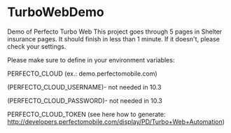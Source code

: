 # TurboWebDemo
Demo of Perfecto Turbo Web
This project goes through 5 pages in Shelter insurance pages. It should finish in less than 1 minute. If it doesn't, please check your settings.

Please make sure to define in your environment variables:

PERFECTO_CLOUD (ex.: demo.perfectomobile.com)

(PERFECTO_CLOUD_USERNAME)- not needed in 10.3

(PERFECTO_CLOUD_PASSWORD)- not needed in 10.3

PERFECTO_CLOUD_TOKEN (see here how to generate: http://developers.perfectomobile.com/display/PD/Turbo+Web+Automation)
